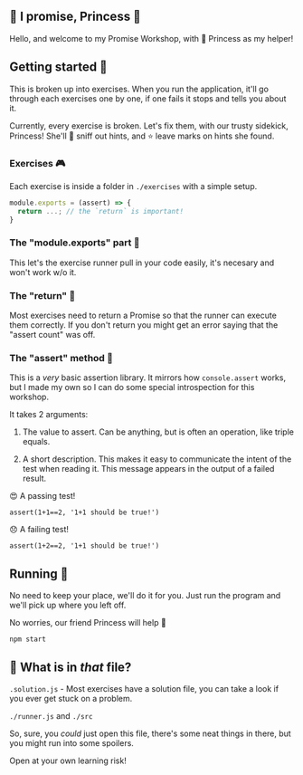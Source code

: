 ## 👑 I promise, Princess 💚

Hello, and welcome to my Promise Workshop, with 🐶 Princess as my helper!

## Getting started 🥳

This is broken up into exercises. When you run the application, it'll go through
each exercises one by one, if one fails it stops and tells you about it.

Currently, every exercise is broken. Let's fix them, with our trusty sidekick,
Princess! She'll 🐽 sniff out hints, and ⭐ leave marks on hints she found.

### Exercises 🎮

Each exercise is inside a folder in `./exercises` with a simple setup.

```js
module.exports = (assert) => {
  return ...; // the `return` is important!
}
```

### The "module.exports" part 📸

This let's the exercise runner pull in your code easily, it's necesary and won't
work w/o it.

### The "return" 👀

Most exercises need to return a Promise so that the runner can execute them
correctly. If you don't return you might get an error saying that the "assert
count" was off.

### The "assert" method 🤪

This is a *very* basic assertion library. It mirrors how `console.assert` works,
but I made my own so I can do some special introspection for this workshop.

It takes 2 arguments:

1. The value to assert. Can be anything, but is often an operation, like triple
   equals.

2. A short description. This makes it easy to communicate the intent of the test
   when reading it. This message appears in the output of a failed result.

😍 A passing test!

`assert(1+1==2, '1+1 should be true!')`

😞 A failing test!

`assert(1+2==2, '1+1 should be true!')`

## Running 🐶

No need to keep your place, we'll do it for you. Just run the program and we'll
pick up where you left off.

No worries, our friend Princess will help 💜

```
npm start
```

## 🚧 What is in *that* file?

`.solution.js` - Most exercises have a solution file, you can take a look if you
ever get stuck on a problem.

`./runner.js` and `./src`

So, sure, you *could* just open this file, there's some neat things in there,
but you might run into some spoilers.

Open at your own learning risk!
